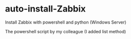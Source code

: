 # auto-install-Zabbix
Install Zabbix with powershell and python (Windows Server)


The powershell script by my colleague (I added list method)
